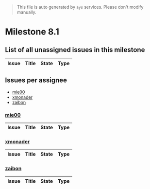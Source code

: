 > This file is auto generated by `ays` services. Please don't modify manually.

# Milestone 8.1

## List of all unassigned issues in this milestone

|Issue|Title|State|Type|
|-----|-----|-----|---|


## Issues per assignee
- [mie00](#mie00)
- [xmonader](#xmonader)
- [zaibon](#zaibon)



### [mie00](https://github.com/mie00)

|Issue|Title|State|Type|
|-----|-----|-----|----|


### [xmonader](https://github.com/xmonader)

|Issue|Title|State|Type|
|-----|-----|-----|----|


### [zaibon](https://github.com/zaibon)

|Issue|Title|State|Type|
|-----|-----|-----|----|

